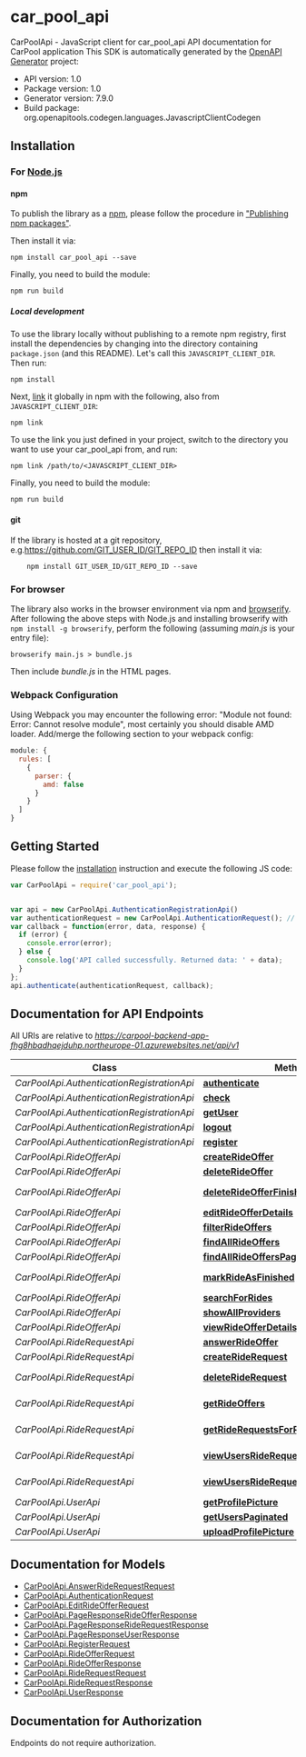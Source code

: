 # car_pool_api

CarPoolApi - JavaScript client for car_pool_api
API documentation for CarPool application
This SDK is automatically generated by the [OpenAPI Generator](https://openapi-generator.tech) project:

- API version: 1.0
- Package version: 1.0
- Generator version: 7.9.0
- Build package: org.openapitools.codegen.languages.JavascriptClientCodegen

## Installation

### For [Node.js](https://nodejs.org/)

#### npm

To publish the library as a [npm](https://www.npmjs.com/), please follow the procedure in ["Publishing npm packages"](https://docs.npmjs.com/getting-started/publishing-npm-packages).

Then install it via:

```shell
npm install car_pool_api --save
```

Finally, you need to build the module:

```shell
npm run build
```

##### Local development

To use the library locally without publishing to a remote npm registry, first install the dependencies by changing into the directory containing `package.json` (and this README). Let's call this `JAVASCRIPT_CLIENT_DIR`. Then run:

```shell
npm install
```

Next, [link](https://docs.npmjs.com/cli/link) it globally in npm with the following, also from `JAVASCRIPT_CLIENT_DIR`:

```shell
npm link
```

To use the link you just defined in your project, switch to the directory you want to use your car_pool_api from, and run:

```shell
npm link /path/to/<JAVASCRIPT_CLIENT_DIR>
```

Finally, you need to build the module:

```shell
npm run build
```

#### git

If the library is hosted at a git repository, e.g.https://github.com/GIT_USER_ID/GIT_REPO_ID
then install it via:

```shell
    npm install GIT_USER_ID/GIT_REPO_ID --save
```

### For browser

The library also works in the browser environment via npm and [browserify](http://browserify.org/). After following
the above steps with Node.js and installing browserify with `npm install -g browserify`,
perform the following (assuming *main.js* is your entry file):

```shell
browserify main.js > bundle.js
```

Then include *bundle.js* in the HTML pages.

### Webpack Configuration

Using Webpack you may encounter the following error: "Module not found: Error:
Cannot resolve module", most certainly you should disable AMD loader. Add/merge
the following section to your webpack config:

```javascript
module: {
  rules: [
    {
      parser: {
        amd: false
      }
    }
  ]
}
```

## Getting Started

Please follow the [installation](#installation) instruction and execute the following JS code:

```javascript
var CarPoolApi = require('car_pool_api');


var api = new CarPoolApi.AuthenticationRegistrationApi()
var authenticationRequest = new CarPoolApi.AuthenticationRequest(); // {AuthenticationRequest} 
var callback = function(error, data, response) {
  if (error) {
    console.error(error);
  } else {
    console.log('API called successfully. Returned data: ' + data);
  }
};
api.authenticate(authenticationRequest, callback);

```

## Documentation for API Endpoints

All URIs are relative to *https://carpool-backend-app-fhg8hbadhqejduhp.northeurope-01.azurewebsites.net/api/v1*

Class | Method | HTTP request | Description
------------ | ------------- | ------------- | -------------
*CarPoolApi.AuthenticationRegistrationApi* | [**authenticate**](docs/AuthenticationRegistrationApi.md#authenticate) | **POST** /auth/authenticate | 
*CarPoolApi.AuthenticationRegistrationApi* | [**check**](docs/AuthenticationRegistrationApi.md#check) | **GET** /auth/check | 
*CarPoolApi.AuthenticationRegistrationApi* | [**getUser**](docs/AuthenticationRegistrationApi.md#getUser) | **GET** /auth/get-user | 
*CarPoolApi.AuthenticationRegistrationApi* | [**logout**](docs/AuthenticationRegistrationApi.md#logout) | **POST** /auth/logout | 
*CarPoolApi.AuthenticationRegistrationApi* | [**register**](docs/AuthenticationRegistrationApi.md#register) | **POST** /auth/register | 
*CarPoolApi.RideOfferApi* | [**createRideOffer**](docs/RideOfferApi.md#createRideOffer) | **POST** /offers/create | 
*CarPoolApi.RideOfferApi* | [**deleteRideOffer**](docs/RideOfferApi.md#deleteRideOffer) | **DELETE** /offers/details/{id} | 
*CarPoolApi.RideOfferApi* | [**deleteRideOfferFinished**](docs/RideOfferApi.md#deleteRideOfferFinished) | **DELETE** /offers/delete-finished | 
*CarPoolApi.RideOfferApi* | [**editRideOfferDetails**](docs/RideOfferApi.md#editRideOfferDetails) | **PUT** /offers/details | 
*CarPoolApi.RideOfferApi* | [**filterRideOffers**](docs/RideOfferApi.md#filterRideOffers) | **GET** /offers/filter | 
*CarPoolApi.RideOfferApi* | [**findAllRideOffers**](docs/RideOfferApi.md#findAllRideOffers) | **GET** /offers/all | 
*CarPoolApi.RideOfferApi* | [**findAllRideOffersPaginated**](docs/RideOfferApi.md#findAllRideOffersPaginated) | **GET** /offers/all/paginated | 
*CarPoolApi.RideOfferApi* | [**markRideAsFinished**](docs/RideOfferApi.md#markRideAsFinished) | **PUT** /offers/mark-finished/{id} | 
*CarPoolApi.RideOfferApi* | [**searchForRides**](docs/RideOfferApi.md#searchForRides) | **GET** /offers/search | 
*CarPoolApi.RideOfferApi* | [**showAllProviders**](docs/RideOfferApi.md#showAllProviders) | **GET** /offers/all/providers | 
*CarPoolApi.RideOfferApi* | [**viewRideOfferDetails**](docs/RideOfferApi.md#viewRideOfferDetails) | **GET** /offers/details | 
*CarPoolApi.RideRequestApi* | [**answerRideOffer**](docs/RideRequestApi.md#answerRideOffer) | **PUT** /ride-requests/answer | 
*CarPoolApi.RideRequestApi* | [**createRideRequest**](docs/RideRequestApi.md#createRideRequest) | **POST** /ride-requests/create | 
*CarPoolApi.RideRequestApi* | [**deleteRideRequest**](docs/RideRequestApi.md#deleteRideRequest) | **DELETE** /ride-requests/delete-request/{id} | 
*CarPoolApi.RideRequestApi* | [**getRideOffers**](docs/RideRequestApi.md#getRideOffers) | **GET** /ride-requests/requests | 
*CarPoolApi.RideRequestApi* | [**getRideRequestsForRideOfferPaginated**](docs/RideRequestApi.md#getRideRequestsForRideOfferPaginated) | **GET** /ride-requests/requests/paginated | 
*CarPoolApi.RideRequestApi* | [**viewUsersRideRequests**](docs/RideRequestApi.md#viewUsersRideRequests) | **GET** /ride-requests/user-requests | 
*CarPoolApi.RideRequestApi* | [**viewUsersRideRequestsPaginated**](docs/RideRequestApi.md#viewUsersRideRequestsPaginated) | **GET** /ride-requests/user-requests/paginated | 
*CarPoolApi.UserApi* | [**getProfilePicture**](docs/UserApi.md#getProfilePicture) | **GET** /users/profile-picture | 
*CarPoolApi.UserApi* | [**getUsersPaginated**](docs/UserApi.md#getUsersPaginated) | **GET** /users/all/paginated | 
*CarPoolApi.UserApi* | [**uploadProfilePicture**](docs/UserApi.md#uploadProfilePicture) | **POST** /users/profile-picture | 


## Documentation for Models

 - [CarPoolApi.AnswerRideRequestRequest](docs/AnswerRideRequestRequest.md)
 - [CarPoolApi.AuthenticationRequest](docs/AuthenticationRequest.md)
 - [CarPoolApi.EditRideOfferRequest](docs/EditRideOfferRequest.md)
 - [CarPoolApi.PageResponseRideOfferResponse](docs/PageResponseRideOfferResponse.md)
 - [CarPoolApi.PageResponseRideRequestResponse](docs/PageResponseRideRequestResponse.md)
 - [CarPoolApi.PageResponseUserResponse](docs/PageResponseUserResponse.md)
 - [CarPoolApi.RegisterRequest](docs/RegisterRequest.md)
 - [CarPoolApi.RideOfferRequest](docs/RideOfferRequest.md)
 - [CarPoolApi.RideOfferResponse](docs/RideOfferResponse.md)
 - [CarPoolApi.RideRequestRequest](docs/RideRequestRequest.md)
 - [CarPoolApi.RideRequestResponse](docs/RideRequestResponse.md)
 - [CarPoolApi.UserResponse](docs/UserResponse.md)


## Documentation for Authorization

Endpoints do not require authorization.

